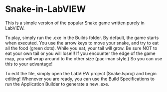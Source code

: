Snake-in-LabVIEW
================

This is a simple version of the popular Snake game written purely in LabVIEW. 

To play, simply run the .exe in the Builds folder.  By default, the game starts when executed. You use the arrow keys to move your snake, and try to eat all the food (green dots).  While you eat, your tail will grow.  Be sure NOT to eat your own tail or you will lose!!!  If you encounter the edge of the game map, you will wrap around to the other size (pac-man style.)  So you can use this to your advantage!

To edit the file, simply open the LabVIEW project (Snake.lvproj) and begin editing!  Whenever you are ready, you can use the Build Specifications to run the Application Builder to generate a new .exe.
